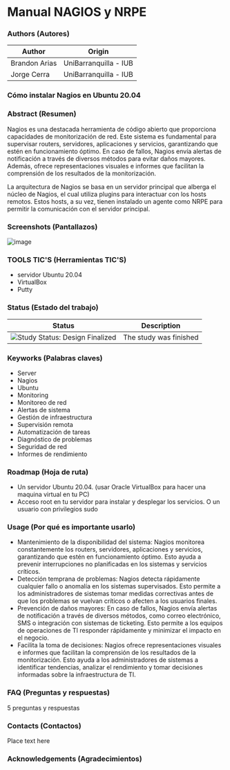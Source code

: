  Manual NAGIOS y NRPE 
=================

### Authors (Autores)

| Author                | Origin                               |
| --------------------- | ------------------------------------ |
| Brandon Arias    | UniBarranquilla - IUB                |
| Jorge Cerra           | UniBarranquilla - IUB                |



<h3>Cómo instalar Nagios en Ubuntu 20.04</h3>

### Abstract (Resumen)

Nagios es una destacada herramienta de código abierto que proporciona capacidades de monitorización de red. Este sistema es fundamental para supervisar routers, servidores, aplicaciones y servicios, garantizando que estén en funcionamiento óptimo. En caso de fallos, Nagios envía alertas de notificación a través de diversos métodos para evitar daños mayores. Además, ofrece representaciones visuales e informes que facilitan la comprensión de los resultados de la monitorización.

La arquitectura de Nagios se basa en un servidor principal que alberga el núcleo de Nagios, el cual utiliza plugins para interactuar con los hosts remotos. Estos hosts, a su vez, tienen instalado un agente como NRPE para permitir la comunicación con el servidor principal.

### Screenshots (Pantallazos)

![image](https://github.com/george14yer/Manual-NAGIOS-y-NRPE/assets/80540365/be3f6481-ebfa-488c-84ce-6f3252825a71)


### TOOLS TIC'S (Herramientas TIC'S)
- servidor Ubuntu 20.04
- VirtualBox
- Putty

### Status (Estado del trabajo)

| Status            | Description                          |
| ----------------- | ------------------------------------ |
| <img src="https://img.shields.io/badge/Study%20Status-Design%20Finalized-brightgreen.svg" alt="Study Status: Design Finalized"> | The study was finished | 

### Keyworks (Palabras claves)

- Server
- Nagios
- Ubuntu
- Monitoring
- Monitoreo de red
- Alertas de sistema
- Gestión de infraestructura
- Supervisión remota
- Automatización de tareas
- Diagnóstico de problemas
- Seguridad de red
- Informes de rendimiento

### Roadmap (Hoja de ruta)

- Un servidor Ubuntu 20.04. (usar Oracle VirtualBox para hacer una maquina virtual en tu PC)
- Acceso root en tu servidor para instalar y desplegar los servicios. O un usuario con privilegios sudo

### Usage (Por qué es importante usarlo)

- Mantenimiento de la disponibilidad del sistema: Nagios monitorea constantemente los routers, servidores, aplicaciones y servicios, garantizando que estén en funcionamiento óptimo. Esto ayuda a prevenir interrupciones no planificadas en los sistemas y servicios críticos.
- Detección temprana de problemas: Nagios detecta rápidamente cualquier fallo o anomalía en los sistemas supervisados. Esto permite a los administradores de sistemas tomar medidas correctivas antes de que los problemas se vuelvan críticos o afecten a los usuarios finales.
- Prevención de daños mayores: En caso de fallos, Nagios envía alertas de notificación a través de diversos métodos, como correo electrónico, SMS o integración con sistemas de ticketing. Esto permite a los equipos de operaciones de TI responder rápidamente y minimizar el impacto en el negocio.
- Facilita la toma de decisiones: Nagios ofrece representaciones visuales e informes que facilitan la comprensión de los resultados de la monitorización. Esto ayuda a los administradores de sistemas a identificar tendencias, analizar el rendimiento y tomar decisiones informadas sobre la infraestructura de TI.

### FAQ (Preguntas y respuestas)

5 preguntas y respuestas

### Contacts (Contactos)

Place text here

### Acknowledgements (Agradecimientos)
